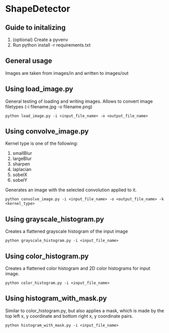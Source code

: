 # ShapeDetector

## Guide to initalizing
1. (optional) Create a pyvenv
2. Run python install -r requirements.txt

## General usage
Images are taken from images/in and written to images/out

## Using load_image.py
General testing of loading and writing images. Allows to convert image filetypes (-i filename.jpg -o filename.png)
```
python load_image.py -i <input_file_name> -o <output_file_name>
```
## Using convolve_image.py
Kernel type is one of the following:
1. smallBlur
2. largeBlur
3. sharpen
4. laplacian
5. sobelX
6. sobelY

Generates an image with the selected convolution applied to it.
```
python convolve_image.py -i <input_file_name> -o <output_file_name> -k <kernel_type>
```
## Using grayscale_histogram.py
Creates a flattened grayscale histogram of the input image
```
python grayscale_histogram.py -i <input_file_name>
```
## Using color_histogram.py
Creates a flattened color histogram and 2D color histograms for input image.
```
python color_histogram.py -i <input_file_name>
```
## Using histogram_with_mask.py
Similar to color_histogram.py, but also applies a mask, which is made by the top left x, y coordinate and bottom right x, y coordinate pairs.
```
python histogram_with_mask.py -i <input_file_name>
```